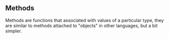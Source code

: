 ## Methods
Methods are functions that associated with values of a particular type, they 
are similar to methods attached to "objects" in other languages, but a bit
simpler.
